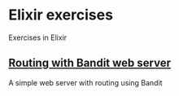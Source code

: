 # Elixir exercises

Exercises in Elixir

## [Routing with Bandit web server](/routed-bandit-plug)

A simple web server with routing using Bandit
